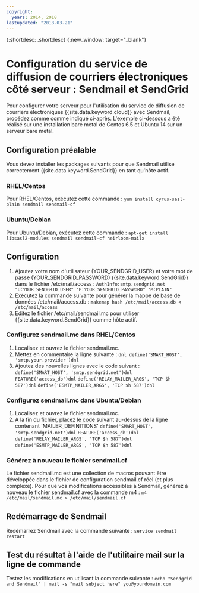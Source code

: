 ```yaml
---
copyright:
  years: 2014, 2018
lastupdated: "2018-03-21"
---
```


{:shortdesc: .shortdesc}
{:new_window: target="_blank"}

# Configuration du service de diffusion de courriers électroniques côté serveur : Sendmail et SendGrid

Pour configurer votre serveur pour l'utilisation du service de diffusion de courriers électroniques {{site.data.keyword.cloud}} avec Sendmail, procédez comme comme indiqué ci-après. L'exemple ci-dessous a été réalisé sur une installation bare metal de Centos 6.5 et Ubuntu 14 sur un serveur bare metal.

## Configuration préalable

Vous devez installer les packages suivants pour que Sendmail utilise correctement {{site.data.keyword.SendGrid}} en tant qu'hôte actif.

### RHEL/Centos
Pour RHEL/Centos, exécutez cette commande :
`yum install cyrus-sasl-plain sendmail sendmail-cf`

### Ubuntu/Debian
Pour Ubuntu/Debian, exécutez cette commande :
`apt-get install libsasl2-modules sendmail sendmail-cf heirloom-mailx`

## Configuration

1. Ajoutez votre nom d'utilisateur (YOUR_SENDGRID_USER) et votre mot de passe (YOUR_SENDGRID_PASSWORD) {{site.data.keyword.SendGrid}} dans le fichier /etc/mail/access :
`AuthInfo:smtp.sendgrid.net "U:YOUR_SENDGRID_USER" "P:YOUR_SENDGRID_PASSWORD" "M:PLAIN"`
2. Exécutez la commande suivante pour générer la mappe de base de données /etc/mail/access.db :
`makemap hash /etc/mail/access.db < /etc/mail/access`
3. Editez le fichier /etc/mail/sendmail.mc pour utiliser {{site.data.keyword.SendGrid}} comme hôte actif.

### Configurez sendmail.mc dans RHEL/Centos
1. Localisez et ouvrez le fichier sendmail.mc.
2. Mettez en commentaire la ligne suivante :
`dnl define('SMART_HOST', 'smtp.your.provider')dnl`
3. Ajoutez des nouvelles lignes avec le code suivant :
`define('SMART_HOST', 'smtp.sendgrid.net')dnl`
`FEATURE('access_db')dnl`
`define('RELAY_MAILER_ARGS', 'TCP $h 587')dnl`
`define('ESMTP_MAILER_ARGS', 'TCP $h 587')dnl`

### Configurez sendmail.mc dans Ubuntu/Debian
1. Localisez et ouvrez le fichier sendmail.mc.
2. A la fin du fichier, placez le code suivant au-dessus de la ligne contenant 'MAILER_DEFINITIONS'
`define('SMART_HOST', 'smtp.sendgrid.net')dnl`
`FEATURE('access_db')dnl`
`define('RELAY_MAILER_ARGS', 'TCP $h 587')dnl`
`define('ESMTP_MAILER_ARGS', 'TCP $h 587')dnl`

### Générez à nouveau le fichier sendmail.cf
Le fichier sendmail.mc est une collection de macros pouvant être développée dans le fichier de configuration sendmail.cf réel (et plus complexe). Pour que vos modifications accessibles à Sendmail, générez à nouveau le fichier sendmail.cf avec la commande m4 :
`m4 /etc/mail/sendmail.mc > /etc/mail/sendmail.cf`

## Redémarrage de Sendmail
Redémarrez Sendmail avec la commande suivante :
`service sendmail restart`

## Test du résultat à l'aide de l'utilitaire mail sur la ligne de commande
Testez les modifications en utilisant la commande suivante :
`echo "Sendgrid and Sendmail" | mail -s "mail subject here" you@yourdomain.com`
